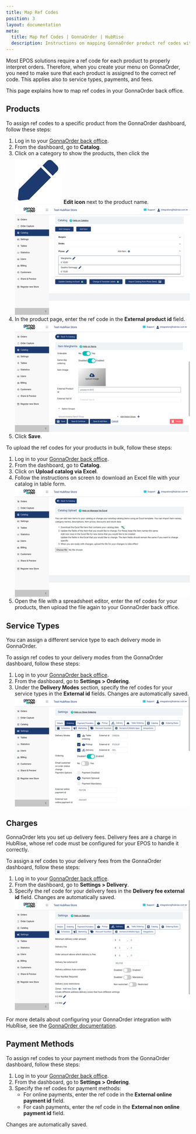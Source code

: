 ```yaml
---
title: Map Ref Codes
position: 3
layout: documentation
meta:
  title: Map Ref Codes | GonnaOrder | HubRise
  description: Instructions on mapping GonnaOrder product ref codes with other apps after connecting your EPOS with HubRise. Connect apps and synchronise your data.
---
```


Most EPOS solutions require a ref code for each product to properly interpret orders. Therefore, when you create your menu on GonnaOrder, you need to make sure that each product is assigned to the correct ref code. This applies also to service types, payments, and fees.

This page explains how to map ref codes in your GonnaOrder back office.

## Products

To assign ref codes to a specific product from the GonnaOrder dashboard, follow these steps:

1. Log in to your [GonnaOrder back office](https://admin.gonnaorder.com/).
1. From the dashboard, go to **Catalog**.
1. Click on a category to show the products, then click the <InlineImage width="21" height="21">![Edit arrow icon](../images/edit-icon.png)</InlineImage> **Edit icon** next to the product name.
   ![The catalog page in the GonnaOrder back office](./images/003-gonnaorder-catalog-page.png)
1. In the product page, enter the ref code in the **External product id** field.
   ![The product page with the ref code field](./images/004-gonnaorder-product-page.png)
1. Click **Save**.

To upload the ref codes for your products in bulk, follow these steps:

1. Log in to your [GonnaOrder back office](https://admin.gonnaorder.com/).
1. From the dashboard, go to **Catalog**.
1. Click on **Upload catalog via Excel**.
1. Follow the instructions on screen to download an Excel file with your catalog in table form.
   ![The bulk upload page for products in the catalog](./images/005-gonnaorder-bulk-upload-page.png)
1. Open the file with a spreadsheet editor, enter the ref codes for your products, then upload the file again to your GonnaOrder back office.

## Service Types

You can assign a different service type to each delivery mode in GonnaOrder.

To assign ref codes to your delivery modes from the GonnaOrder dashboard, follow these steps:

1. Log in to your [GonnaOrder back office](https://admin.gonnaorder.com/).
1. From the dashboard, go to **Settings > Ordering**.
1. Under the **Delivery Modes** section, specify the ref codes for your service types in the **External id** fields. Changes are automatically saved.
   ![Configuring service type ref codes from the GonnaOrder back office](./images/006-gonnaorder-service-type-payments.png)

## Charges

GonnaOrder lets you set up delivery fees. Delivery fees are a charge in HubRise, whose ref code must be configured for your EPOS to handle it correctly.

To assign a ref codes to your delivery fees from the GonnaOrder dashboard, follow these steps:

1. Log in to your [GonnaOrder back office](https://admin.gonnaorder.com/).
2. From the dashboard, go to **Settings > Delivery**.
3. Specify the ref code for your delivery fees in the **Delivery fee external id** field. Changes are automatically saved.
   ![Configuring delivery fees ref codes from the GonnaOrder back office](./images/007-gonnaorder-delivery-fees.png)

For more details about configuring your GonnaOrder integration with HubRise, see the [GonnaOrder documentation](https://www.gonnaorder.com/help/store-settings/integrations/hubrise-integration/#special-hubrise-settings).

## Payment Methods

To assign ref codes to your payment methods from the GonnaOrder dashboard, follow these steps:

1. Log in to your [GonnaOrder back office](https://admin.gonnaorder.com/).
1. From the dashboard, go to **Settings > Ordering**.
1. Specify the ref codes for payment methods:
   - For online payments, enter the ref code in the **External online payment id** field.
   - For cash payments, enter the ref code in the **External non online payment id** field.

Changes are automatically saved.
